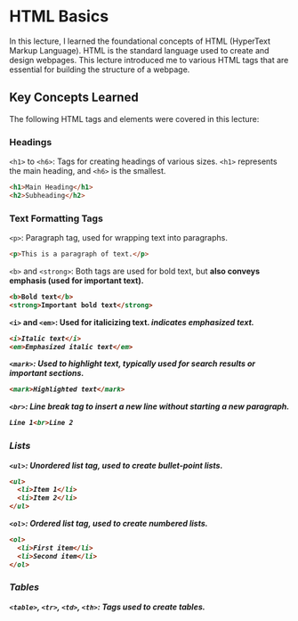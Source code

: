 # HTML Basics

In this lecture, I learned the foundational concepts of HTML (HyperText Markup Language). HTML is the standard language used to create and design webpages. This lecture introduced me to various HTML tags that are essential for building the structure of a webpage.

## Key Concepts Learned

The following HTML tags and elements were covered in this lecture:

### Headings

`<h1>` to `<h6>`: Tags for creating headings of various sizes. `<h1>` represents the main heading, and `<h6>` is the smallest.

```html
<h1>Main Heading</h1>
<h2>Subheading</h2>
```
### Text Formatting Tags

`<p>`: Paragraph tag, used for wrapping text into paragraphs.

```html
<p>This is a paragraph of text.</p>
```

`<b>` and `<strong>`: Both tags are used for bold text, but <strong> also conveys emphasis (used for important text).

```html
<b>Bold text</b>
<strong>Important bold text</strong>
```

`<i>` and `<em>`: Used for italicizing text. <em> indicates emphasized text.

```html
<i>Italic text</i>
<em>Emphasized italic text</em>
```

`<mark>`: Used to highlight text, typically used for search results or important sections.

```html
<mark>Highlighted text</mark>
```

`<br>`: Line break tag to insert a new line without starting a new paragraph.

```html
Line 1<br>Line 2
```

### Lists

`<ul>`: Unordered list tag, used to create bullet-point lists.

```html
<ul>
  <li>Item 1</li>
  <li>Item 2</li>
</ul>
```

`<ol>`: Ordered list tag, used to create numbered lists.

```html
<ol>
  <li>First item</li>
  <li>Second item</li>
</ol>
```

### Tables

`<table>`, `<tr>`, `<td>`, `<th>`: Tags used to create tables.
